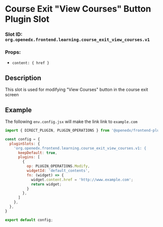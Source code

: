 # Course Exit "View Courses" Button Plugin Slot

### Slot ID: `org.openedx.frontend.learning.course_exit_view_courses.v1`
### Props:
* `content: { href }`

## Description

This slot is used for modifying "View Courses" button in the course exit screen

## Example

The following `env.config.jsx` will make the link link to `example.com` 

```js
import { DIRECT_PLUGIN, PLUGIN_OPERATIONS } from '@openedx/frontend-plugin-framework';

const config = {
  pluginSlots: {
    'org.openedx.frontend.learning.course_exit_view_courses.v1: {
      keepDefault: true,
      plugins: [
        {
          op: PLUGIN_OPERATIONS.Modify,
          widgetId: 'default_contents',
          fn: (widget) => {
            widget.content.href = 'http://www.example.com';
            return widget;
          }
        },
      ]
    },
  },
}

export default config;
```
